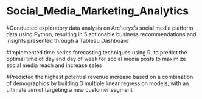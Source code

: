 # Social_Media_Marketing_Analytics

#Conducted exploratory data analysis on Arc’teryx’s social media platform data using Python, resulting in 5 actionable business recommendations and insights presented through a Tableau Dashboard

#Implemented time series forecasting techniques using R, to predict the optimal time of day and day of week for social media posts to maximize social media reach and increase sales
 
#Predicted the highest potential revenue increase based on a combination of demographics by building 3 multiple linear regression models, with an ultimate aim of targeting a new customer segment
